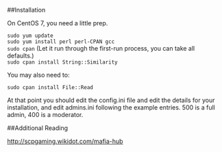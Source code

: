 ##Installation

On CentOS 7, you need a little prep.

`sudo yum update`  
`sudo yum install perl perl-CPAN gcc`  
`sudo cpan` (Let it run through the first-run process, you can take all defaults.)  
`sudo cpan install String::Similarity`  

You may also need to:

`sudo cpan install File::Read`

At that point you should edit the config.ini file and edit the details for your installation, and edit admins.ini following the example entries. 500 is a full admin, 400 is a moderator.

##Additional Reading

http://scpgaming.wikidot.com/mafia-hub